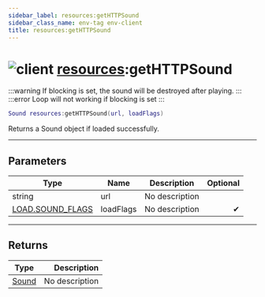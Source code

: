 ```yaml
---
sidebar_label: resources:getHTTPSound
sidebar_class_name: env-tag env-client
title: resources:getHTTPSound
---
```


# <img src='/img/wiki/client.png' alt='client' data-tag='env-tag' /> [resources](../resources/README.md):getHTTPSound

:::warning
If blocking is set, the sound will be destroyed after playing.
:::
:::error
Loop will not working if blocking is set
:::


```lua
Sound resources:getHTTPSound(url, loadFlags)
```

Returns a Sound object if loaded successfully.<br/>

-----------------
## Parameters

| Type   | Name | Description | Optional |
| ------ | ---- | ----------- | -------: |
| string | url | No description |   |
| [LOAD.SOUND_FLAGS](../load.sound_flags/README.md) | loadFlags | No description | ✔ |

-----------------
## Returns

| Type   | Description |
| ------ | ----------: |
| [Sound](../sound/README.md) | No description |
